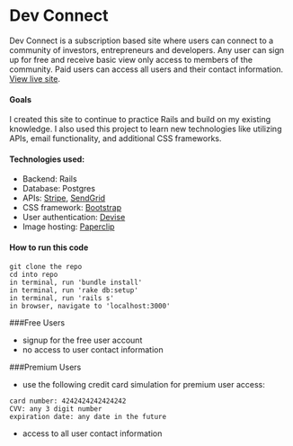 # Dev Connect
Dev Connect is a subscription based site where users can connect to a community of investors, entrepreneurs and developers.  Any user can sign up for free and receive basic view only access to members of the community. Paid users can access all users and their contact information. [View live site](http://dev-connections.herokuapp.com/). 

#### Goals
I created this site to continue to practice Rails and build on my existing knowledge.  I also used this project to learn new technologies like utilizing APIs, email functionality, and additional CSS frameworks.

#### Technologies used: 
- Backend: Rails 
- Database: Postgres 
- APIs: [Stripe](https://github.com/stripe/stripe-ruby), [SendGrid](https://sendgrid.com/docs/API_Reference/index.html) 
- CSS framework: [Bootstrap](http://getbootstrap.com/)
- User authentication: [Devise](https://github.com/plataformatec/devise)
- Image hosting: [Paperclip](https://github.com/thoughtbot/paperclip)

#### How to run this code 
```
git clone the repo 
cd into repo
in terminal, run 'bundle install' 
in terminal, run 'rake db:setup'
in terminal, run 'rails s'
in browser, navigate to 'localhost:3000'
```

###Free Users 
- signup for the free user account 
- no access to user contact information

###Premium Users 
- use the following credit card simulation for premium user access: 
```
card number: 4242424242424242
CVV: any 3 digit number
expiration date: any date in the future 
```
- access to all user contact information 

